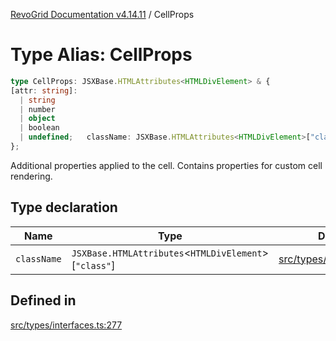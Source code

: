 [RevoGrid Documentation v4.14.11](README.md) / CellProps

# Type Alias: CellProps

```ts
type CellProps: JSXBase.HTMLAttributes<HTMLDivElement> & {
[attr: string]: 
  | string
  | number
  | object
  | boolean
  | undefined;   className: JSXBase.HTMLAttributes<HTMLDivElement>["class"];
};
```

Additional properties applied to the cell.
Contains properties for custom cell rendering.

## Type declaration

| Name | Type | Defined in |
| ------ | ------ | ------ |
| `className` | `JSXBase.HTMLAttributes`\<`HTMLDivElement`\>\[`"class"`\] | [src/types/interfaces.ts:278](https://github.com/revolist/revogrid/blob/8390153a63782c6f2a806fb42e5983525eb9dc87/src/types/interfaces.ts#L278) |

## Defined in

[src/types/interfaces.ts:277](https://github.com/revolist/revogrid/blob/8390153a63782c6f2a806fb42e5983525eb9dc87/src/types/interfaces.ts#L277)
